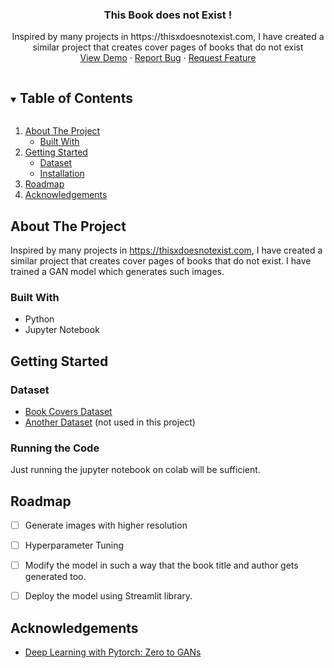 <!--
*** Thanks for checking out the Best-README-Template. If you have a suggestion
*** that would make this better, please fork the repo and create a pull request
*** or simply open an issue with the tag "enhancement".
*** Thanks again! Now go create something AMAZING! :D
***
***
***
*** To avoid retyping too much info. Do a search and replace for the following:
*** github_username, repo_name, twitter_handle, email, project_title, project_description
-->



<!-- PROJECT SHIELDS -->
<!--
*** I'm using markdown "reference style" links for readability.
*** Reference links are enclosed in brackets [ ] instead of parentheses ( ).
*** See the bottom of this document for the declaration of the reference variables
*** for contributors-url, forks-url, etc. This is an optional, concise syntax you may use.
*** https://www.markdownguide.org/basic-syntax/#reference-style-links
-->
<!--
[![Contributors][contributors-shield]][contributors-url]
[![Forks][forks-shield]][forks-url]
[![Stargazers][stars-shield]][stars-url]
[![Issues][issues-shield]][issues-url]
[![MIT License][license-shield]][license-url]
[![LinkedIn][linkedin-shield]][linkedin-url]
-->


<!-- PROJECT LOGO -->

  <h3 align="center">This Book does not Exist !</h3>

  <p align="center">
Inspired by many projects in https://thisxdoesnotexist.com, I have created a similar project that creates cover pages of books that do not exist
    <br />
    <a href="https://github.com/fyse-nassar/this-book-does-not-exist">View Demo</a>
    ·
    <a href="https://github.com/fyse-nassar/this-book-does-not-exist/issues">Report Bug</a>
    ·
    <a href="https://github.com/fyse-nassar/this-book-does-not-exist/issues">Request Feature</a>
  </p>
</p>



<!-- TABLE OF CONTENTS -->
<details open="open">
  <summary><h2 style="display: inline-block">Table of Contents</h2></summary>
  <ol>
    <li>
      <a href="#about-the-project">About The Project</a>
      <ul>
        <li><a href="#built-with">Built With</a></li>
      </ul>
    </li>
    <li>
      <a href="#getting-started">Getting Started</a>
      <ul>
        <li><a href="#dataset">Dataset</a></li>
        <li><a href="#running-the-code">Installation</a></li>
      </ul>
    </li>
    <li><a href="#roadmap">Roadmap</a></li>
    <li><a href="#acknowledgements">Acknowledgements</a></li>
  </ol>
</details>



<!-- ABOUT THE PROJECT -->
## About The Project

Inspired by many projects in https://thisxdoesnotexist.com, I have created a similar project that creates cover pages of books that do not exist. I have trained a GAN model which generates such images.


### Built With

* Python
* Jupyter Notebook


<!-- GETTING STARTED -->
## Getting Started


### Dataset

- [Book Covers Dataset](https://www.kaggle.com/lukaanicin/book-covers-dataset)
- [Another Dataset](https://github.com/uchidalab/book-dataset) (not used in this project)

### Running the Code
Just running the jupyter notebook on colab will be sufficient.



<!-- ROADMAP -->
## Roadmap

- [ ] Generate images with higher resolution
- [ ] Hyperparameter Tuning
- [ ] Modify the model in such a way that the book title and author gets generated too.
- [ ] Deploy the model using Streamlit library.


<!-- ACKNOWLEDGEMENTS -->
## Acknowledgements

* [Deep Learning with Pytorch: Zero to GANs](https://jovian.ai/learn/deep-learning-with-pytorch-zero-to-gans)

